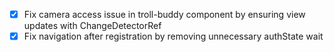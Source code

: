 - [x] Fix camera access issue in troll-buddy component by ensuring view updates with ChangeDetectorRef
- [x] Fix navigation after registration by removing unnecessary authState wait
